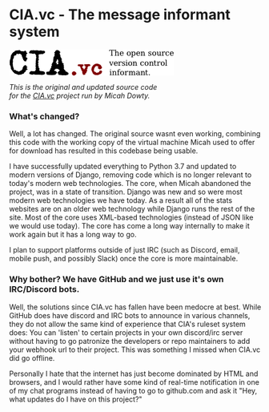 # CIA.vc - The message informant system

<img align="center" src="cia/media/img/banner-70-nb.png" alt="cia.vc logo">

*This is the original and updated source code*<br/>
*for the [CIA.vc](http://cia.vc/) project run by Micah Dowty.*

### What's changed?

Well, a lot has changed. The original source wasnt even working, combining this code with the working copy
of the virtual machine Micah used to offer for download has resulted in this codebase being usable.

I have successfully updated everything to Python 3.7 and updated to modern versions of Django, removing code
which is no longer relevant to today's modern web technologies. The core, when Micah abandoned the project,
was in a state of transition. Django was new and so were most modern web technologies we have today. As a result
all of the stats websites are on an older web technology while Django runs the rest of the site. Most of the
core uses XML-based technologies (instead of JSON like we would use today). The core has come a long way
internally to make it work again but it has a long way to go.

I plan to support platforms outside of just IRC (such as Discord, email, mobile push, and possibly Slack) once
the core is more maintainable.


### Why bother? We have GitHub and we just use it's own IRC/Discord bots.

Well, the solutions since CIA.vc has fallen have been medocre at best. While GitHub does have discord and
IRC bots to announce in various channels, they do not allow the same kind of experience that CIA's ruleset
system does: You can 'listen' to certain projects in your own discord/irc server without having to go
patronize the developers or repo maintainers to add your webhook url to their project. This was something
I missed when CIA.vc did go offline.

Personally I hate that the internet has just become dominated by HTML and browsers, and I would rather have
some kind of real-time notification in one of my chat programs instead of having to go to github.com and 
ask it "Hey, what updates do I have on this project?"